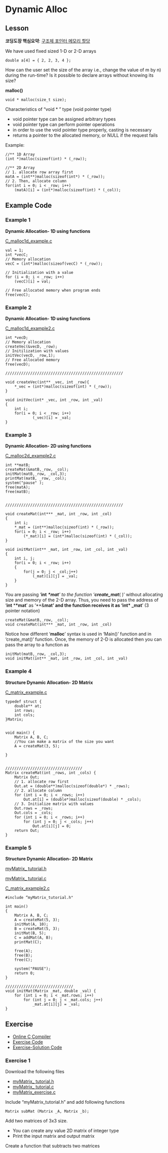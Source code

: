 # Dynamic Alloc

## Lesson

**코딩도장 핵심요약**: [구조체 포인터 메모리 할당](https://dojang.io/mod/page/view.php?id=418)

We have used fixed sized 1-D or 2-D arrays

`double a[4] = { 2, 2, 3, 4 };`

How can the user set the size of the array i.e., change the value of m by n) during the run-time? Is it possible to declare arrays without knowing its size?

**malloc()**

```
void * malloc(size_t size);	
```

Characteristics of “void \* ” type (void pointer type)

* void pointer type can be assigned arbitrary types
* void pointer type can perform pointer operations
* in order to use the void pointer type properly, casting is necessary
* returns a pointer to the allocated memory, or NULL if the request fails

Example:

```
//** 1D Array
(int *)malloc(sizeof(int) * (_row));

//** 2D Array
// 1. allocate row array first
matA = (int**)malloc(sizeof(int*) * (_row));
// 2. Then, allocate column 
for(int i = 0; i < _row; i++)	
    (matA)[i] = (int*)malloc(sizeof(int) * (_col));
```

## Example Code

### Example 1

**Dynamic Allocation- 1D using functions**

[C\_malloc1d\_example.c](https://github.com/ykkimhgu/Tutorial-C-Program/tree/main/structure)

```
val = 1;
int *vecC;	
// Memory allocation
vecC = (int*)malloc(sizeof(vecC) * (_row));	

// Initialization with a value
for (i = 0; i < _row; i++)
    (vecC)[i] = val;

// Free allocated memory when program ends
free(vecC);
```

### Example 2

**Dynamic Allocation- 1D using functions**

[C\_malloc1d\_example2.c](https://github.com/ykkimhgu/Tutorial-C-Program/tree/main/structure)

```
int *vecD;
// Memory allocation
createVec(&vecD, _row);
// Initilization with values
initVec(vecD, _row,1);	
// Free allocated memory
free(vecD);

////////////////////////////////////////////////////

void createVec(int** _vec, int _row){		
	*_vec = (int*)malloc(sizeof(int) * (_row));
}
 
void initVec(int* _vec, int _row, int _val)
{
	int i;
	for(i = 0; i < _row; i++)
			(_vec)[i] = _val;	
}
```

### Example 3

**Dynamic Allocation- 2D using functions**

[C\_malloc2d\_example2.c](https://github.com/ykkimhgu/Tutorial-C-Program/tree/main/structure)

```
int **matB;
createMat(&matB,_row, _col);
initMat(matB,_row, _col,3);
printMat(matB, _row, _col);	
system("pause" );
free(matA);
free(matB);


////////////////////////////////////////////////////

void createMat(int*** _mat, int _row, int _col)
{
	int i;	
	*_mat = (int**)malloc(sizeof(int) * (_row));
	for(i = 0; i < _row; i++)
		(*_mat)[i] = (int*)malloc(sizeof(int) * (_col));		
}
 
void initMat(int** _mat, int _row, int _col, int _val)
{
	int i, j;
	for(i = 0; i < _row; i++)
	{
		for(j = 0; j < _col;j++)		
			(_mat)[i][j] = _val;			
	}
}
```

You are passing ‘**int** _**\*mat**’ to the function ‘**create\_mat**_( )’ without allocating size and memory of the 2-D array. Thus, you need to pass the address of ‘**int** \***\*mat**’ as ‘\*\*&**mat’ and the function receives it as ‘int\* \_mat**’ (3 pointer notation)

```
createMat(&matB,_row, _col);
void createMat(int*** _mat, int _row, int _col)
```

Notice how different ‘**malloc**’ syntax is used in ‘Main()’ function and in ‘create\_mat()’ function. Once, the memory of 2-D is allocated then you can pass the array to a function as

```
initMat(matB,_row, _col,3);
void initMat(int** _mat, int _row, int _col, int _val)
```

### Example 4

**Structure Dynamic Allocation- 2D Matrix**

[C\_matrix\_example.c](https://github.com/ykkimhgu/Tutorial-C-Program/tree/main/structure)

```
typedef struct {
	double** at;
	int rows;
	int cols;
}Matrix;


void main() {
	Matrix A, B, C;
	//You can make a matrix of the size you want
	A = createMat(3, 5);

}


//////////////////////////////////
Matrix createMat(int _rows, int _cols) {
	Matrix Out;
	// 1. allocate row first
	Out.at = (double**)malloc(sizeof(double*) * _rows);
	// 2. allocate column 
	for (int i = 0; i < _rows; i++)
		Out.at[i] = (double*)malloc(sizeof(double) * _cols);
	// 3. Initialize matrix with values
	Out.rows = _rows;
	Out.cols = _cols;
	for (int i = 0; i < _rows; i++)
		for (int j = 0; j < _cols; j++)
			Out.at[i][j] = 0;
	return Out;
}
```

### Example 5

**Structure Dynamic Allocation- 2D Matrix**

[myMatrix\_ tutorial.h](https://github.com/ykkimhgu/Tutorial-C-Program/tree/main/structure)

[myMatrix\_ tutorial.c](https://github.com/ykkimhgu/Tutorial-C-Program/tree/main/structure)

[C\_matrix\_example2.c](https://github.com/ykkimhgu/Tutorial-C-Program/tree/main/structure)

```
#include “myMatrix_tutorial.h"

int main()
{
	Matrix A, B, C;
	A = createMat(5, 3);
	initMat(A, 10);
	B = createMat(5, 3);
	initMat(B, 5);
	C = addMat(A, B);
	printMat(C);

	free(A);
	free(B);
	free(C);

	system("PAUSE");
	return 0;
}

//////////////////////////////
void initMat(Matrix _mat, double _val) {
	for (int i = 0; i < _mat.rows; i++)
		for (int j = 0; j < _mat.cols; j++)
			_mat.at[i][j] = _val;
}
```



## Exercise

* [Online C Compiler](https://www.onlinegdb.com/online\_c\_compiler)
* [Exercise Code](https://github.com/ykkimhgu/Tutorial-C-Program/tree/main/structure)
* [Exercise-Solution Code](dynamic-alloc.md)

### Exercise 1

Download the following files

* [myMatrix\_ tutorial.h](https://github.com/ykkimhgu/Tutorial-C-Program/tree/main/structure)
* [myMatrix\_ tutorial.c](https://github.com/ykkimhgu/Tutorial-C-Program/tree/main/structure)
* [myMatrix\_exercise.c](https://github.com/ykkimhgu/Tutorial-C-Program/tree/main/structure)

Include “myMatrix\_tutorial.h” and add following functions

`Matrix subMat (Matrix _A, Matrix _b);`

Add two matrices of 3x3 size.

* You can create any value 2D matrix of integer type
* Print the input matrix and output matrix

Create a function that subtracts two matrices
